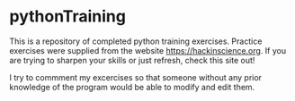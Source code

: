 # pythonTraining
This is a repository of completed python training exercises. Practice exercises were supplied from the website https://hackinscience.org. 
If you are trying to sharpen your skills or just refresh, check this site out!

I try to commment my excercises so that someone without any prior knowledge of the program would be able to modify and edit them. 
